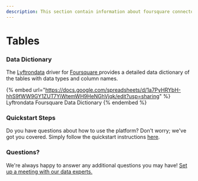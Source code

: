 ```yaml
---
description: This section contain information about foursquare connector tables information
---
```


# Tables

### Data Dictionary

The [Lyftrondata](https://www.lyftrondata.com/) driver for [Foursquare](https://www.lyftrondata.com/integration/foursquare/)[ ](https://www.lyftrondata.com/integration/foursquare/)provides a detailed data dictionary of the tables with data types and column names.

{% embed url="https://docs.google.com/spreadsheets/d/1a7PyHRYbH-hhS9fWW9GY1ZUT7YiWtemWH9HeNGhVjqk/edit?usp=sharing" %}
Lyftrondata Foursquare Data Dictionary
{% endembed %}

### Quickstart Steps

Do you have questions about how to use the platform? Don't worry; we've got you covered. Simply follow the quickstart instructions [here](../../../../quickstart-steps.md).

### Questions? <a href="#questions" id="questions"></a>

We're always happy to answer any additional questions you may have! [Set up a meeting with our data experts.](https://www.lyftrondata.com/book-a-meeting/)

